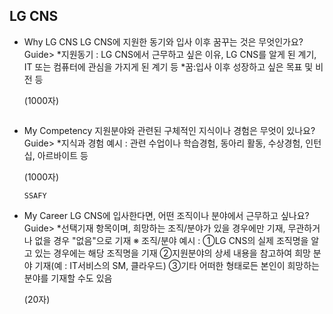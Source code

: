 ## LG CNS

- Why LG CNS  LG CNS에 지원한 동기와 입사 이후 꿈꾸는 것은 무엇인가요?  Guide> *지원동기 : LG CNS에서 근무하고 싶은 이유, LG CNS를 알게 된 계기, IT 또는 컴퓨터에 관심을 가지게 된 계기 등 *꿈:입사 이후 성장하고 싶은 목표 및 비전 등

  (1000자)

  ```
  
  ```

  



- My Competency  지원분야와 관련된 구체적인 지식이나 경험은 무엇이 있나요?  Guide> *지식과 경험 예시 : 관련 수업이나 학습경험, 동아리 활동, 수상경험, 인턴십, 아르바이트 등

  (1000자)

  ```
  SSAFY
  ```

  



- My Career  LG CNS에 입사한다면, 어떤 조직이나 분야에서 근무하고 싶나요?  Guide> *선택기재 항목이며, 희망하는 조직/분야가 있을 경우에만 기재, 무관하거나 없을 경우 "없음"으로 기재 ※ 조직/분야 예시 : ①LG CNS의 실제 조직명을 알고 있는 경우에는 해당 조직명을 기재 ②지원분야의 상세 내용을 참고하여 희망 분야 기재(예 : IT서비스의 SM, 클라우드) ③기타 어떠한 형태로든 본인이 희망하는 분야를 기재할 수도 있음

  (20자)

  ```
  
  ```

  